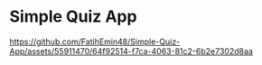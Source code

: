 # Simple Quiz App



https://github.com/FatihEmin48/Simple-Quiz-App/assets/55911470/64f92514-f7ca-4063-81c2-6b2e7302d8aa


